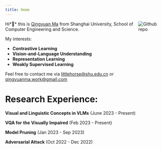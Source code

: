 ```yaml
---
title: Home
---
```


[<img src="https://user-images.githubusercontent.com/116294184/281273830-c085fd36-2576-4da5-8e38-0254c7a68c29.jpg" style="max-width:15%;min-width:40px;float:right;" alt="Github repo" />](https://github.com/Ovsia)
Hi*👋* this is [Qingyuan Ma](https://github.com/Ovsia) from Shanghai University, School of Computer Engineering and Science.

My interests: 

- **Contrastive Learning**
-  **Vision-and-Language Understanding**
- **Representation Learning**
- **Weakly Supervised Learning**

Feel free to contact me via littlehorse@shu.edu.cn or qingyuanma.work@gmail.com



# Research Experience:

**Visual and Linguistic Concepts in VLMs**  (June 2023 - Present)

**VQA for** **the** **Visually Impaired**  (Feb 2023 - Present)

**Model Pruning**  (Jan 2023 - Sep 2023)

**Adversarial Attack**  (Oct 2022 - Dec 2022)
